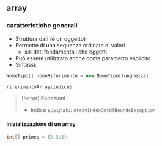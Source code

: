 ## array
### caratteristiche generali
- Struttura dati (è un oggetto)
- Permette di una sequenza ordinata di valori
	- sia dati fondamentali che oggetti
- Può essere utilizzato anche come parametro esplicito
- Sintassi:
```java
NomeTipo[] nomeRiferimento = new NomeTipo[lunghezza]

riferimentoArray[indice]
```

> [!error] Eccezioni
> - Indice sbagliato: ```ArrayIndexOutOfBoundsException```

#### inizializzazione di un array
```java
int[] primes = {2,3,5};
```

